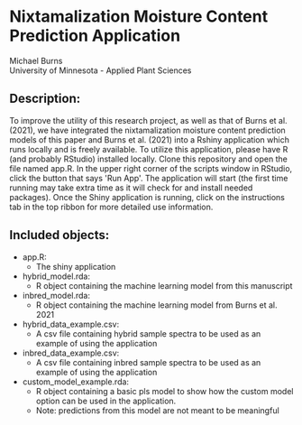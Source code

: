 # Nixtamalization Moisture Content Prediction Application
Michael Burns  
University of Minnesota - Applied Plant Sciences

## Description:
To improve the utility of this research project, as well as that of Burns et al. (2021), we have integrated the nixtamalization moisture content prediction models of this paper and Burns et al. (2021) into a Rshiny application which runs locally and is freely available. To utilize this application, please have R (and probably RStudio) installed locally. Clone this repository and open the file named app.R. In the upper right corner of the scripts window in RStudio, click the button that says 'Run App'. The application will start (the first time running may take extra time as it will check for and install needed packages). Once the Shiny application is running, click on the instructions tab in the top ribbon for more detailed use information.

## Included objects:
- app.R: 
  - The shiny application  
- hybrid_model.rda:
  - R object containing the machine learning model from this manuscript  
- inbred_model.rda:
  - R object containing the machine learning model from Burns et al. 2021  
- hybrid_data_example.csv:
  - A csv file containing hybrid sample spectra to be used as an example of using the application  
- inbred_data_example.csv:
  - A csv file containing inbred sample spectra to be used as an example of using the application  
- custom_model_example.rda:
  - R object containing a basic pls model to show how the custom model option can be used in the application.
  - Note: predictions from this model are not meant to be meaningful  

